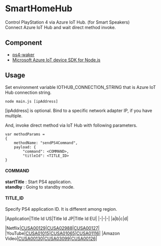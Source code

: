 # SmartHomeHub
Control PlayStation 4 via Azure IoT Hub. (for Smart Speakers)  
Connect Azure IoT Hub and wait direct method invoke.

## Component
- [ps4-waker](https://github.com/dhleong/ps4-waker)
- [Microsoft Azure IoT device SDK for Node.js](https://github.com/Azure/azure-iot-sdk-node)

## Usage
Set environment variable IOTHUB_CONNECTION_STRING that is Azure IoT Hub connection string.
```
node main.js [ipAddress]
```
\[ipAddress\] is optional. Bind to a specific network adapter IP, if you have multiple.

And, invoke direct method via IoT Hub with following parameters.
```
var methodParams =
{
    methodName: "sendPS4Command",
    payload: {
        "command": <COMMAND>,
        "titleId": <TITLE_ID>
}
```
#### COMMAND
__startTitle__ : Start PS4 application.  
__standby__ : Going to standby mode.

#### TITLE_ID
Specify PS4 application ID.
It is different among region.

|Application|Title Id US|Title Id JP|Title Id EU|
|-|-|-|
|a|b|c|d|

|Netflix|[CUSA00129](https://store.playstation.com/en-us/product/UT0007-CUSA00129_00-NETFLIXPOLLUX001)|[CUSA02988](https://store.playstation.com/ja-jp/product/JA0010-CUSA02988_00-NETFLIXPOLLUX001)|[CUSA00127](https://store.playstation.com/en-gb/product/EP4350-CUSA00127_00-NETFLIXPOLLUX001)|
|YouTube|[CUSA01015](https://store.playstation.com/en-us/product/UP4381-CUSA01015_00-YOUTUBESCEA00000)|[CUSA01065](https://store.playstation.com/ja-jp/product/JA0004-CUSA01065_00-YOUTUBESCEJ00000)|[CUSA01116](https://store.playstation.com/en-gb/product/EP4381-CUSA01116_00-YOUTUBESCEE00000)|
|Amazon Video|[CUSA00130](https://store.playstation.com/en-us/product/UP2064-CUSA00130_00-AIV00000000000US)|[CUSA03099](https://store.playstation.com/ja-jp/product/JA0011-CUSA03099_00-AMAZONVIDEOJAPAN)|[CUSA00126](https://store.playstation.com/en-gb/product/EP4183-CUSA00126_00-AIV00000000000EU)|


